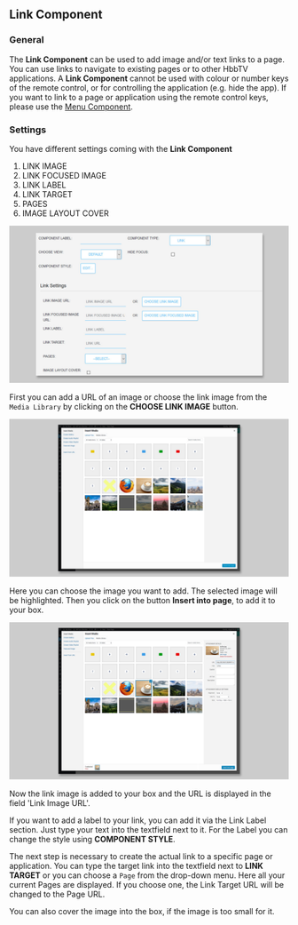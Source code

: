 ## Link Component

### General

The **Link Component** can be used to add image and/or text links to a page. You can use links to navigate to existing pages or to other HbbTV applications. A **Link Component** cannot be used with colour or number keys of the remote control, or for controlling the application (e.g. hide the app). If you want to link to a page or application using the remote control keys, please use the [Menu Component](https://mpat-eu.github.io/handbook/05_mpat_editing_component_menu.html).

### Settings

You have different settings coming with the **Link Component**

1. LINK IMAGE
2. LINK FOCUSED IMAGE
3. LINK LABEL
4. LINK TARGET
5. PAGES
6. IMAGE LAYOUT COVER

![Link Component](images/Components/link_component_01_new.jpg)

First you can add a URL of an image or choose the link image from the `Media Library` by clicking on the **CHOOSE LINK IMAGE** button. 

![Image Component - Media Library](images/Components/image_component_02.jpg)

Here you can choose the image you want to add. The selected image will be highlighted. Then you click on the button **Insert into page**, to add it to your box. 

![Image Component - Media Library](images/Components/image_component_03.jpg)

Now the link image is added to your box and the URL is displayed in the field 'Link Image URL'.

If you want to add a label to your link, you can add it via the Link Label section. Just type your text into the textfield next to it. 
For the Label you can change the style using **COMPONENT STYLE**.

The next step is necessary to create the actual link to a specific page or application. You can type the target link into the textfield next to **LINK TARGET** or you can choose a `Page` from the drop-down menu. Here all your current Pages are displayed. If you choose one, the Link Target URL will be changed to the Page URL. 

You can also cover the image into the box, if the image is too small for it.



